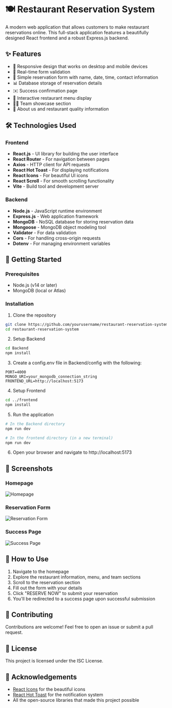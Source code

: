 # 🍽️ Restaurant Reservation System

A modern web application that allows customers to make restaurant reservations online. This full-stack application features a beautifully designed React frontend and a robust Express.js backend.

## ✨ Features

- 📱 Responsive design that works on desktop and mobile devices
- 🔄 Real-time form validation
- 📝 Simple reservation form with name, date, time, contact information
- 📊 Database storage of reservation details
- ✉️ Success confirmation page
- 🍴 Interactive restaurant menu display
- 👨‍🍳 Team showcase section
- 📜 About us and restaurant quality information

## 🛠️ Technologies Used

### Frontend
- **React.js** - UI library for building the user interface
- **React Router** - For navigation between pages
- **Axios** - HTTP client for API requests
- **React Hot Toast** - For displaying notifications
- **React Icons** - For beautiful UI icons
- **React Scroll** - For smooth scrolling functionality
- **Vite** - Build tool and development server

### Backend
- **Node.js** - JavaScript runtime environment
- **Express.js** - Web application framework
- **MongoDB** - NoSQL database for storing reservation data
- **Mongoose** - MongoDB object modeling tool
- **Validator** - For data validation
- **Cors** - For handling cross-origin requests
- **Dotenv** - For managing environment variables

## 🚀 Getting Started

### Prerequisites
- Node.js (v14 or later)
- MongoDB (local or Atlas)

### Installation

1. Clone the repository
```bash
git clone https://github.com/yourusername/restaurant-reservation-system.git
cd restaurant-reservation-system
```

2. Setup Backend
```bash
cd Backend
npm install
```

3. Create a config.env file in Backend/config with the following:
```
PORT=4000
MONGO_URI=your_mongodb_connection_string
FRONTEND_URL=http://localhost:5173
```

4. Setup Frontend
```bash
cd ../frontend
npm install
```

5. Run the application
```bash
# In the Backend directory
npm run dev

# In the frontend directory (in a new terminal)
npm run dev
```

6. Open your browser and navigate to http://localhost:5173

## 📸 Screenshots

### Homepage
![Homepage](https://i.imgur.com/example1.png)

### Reservation Form
![Reservation Form](https://i.imgur.com/example2.png)

### Success Page
![Success Page](https://i.imgur.com/example3.png)

## 📝 How to Use

1. Navigate to the homepage
2. Explore the restaurant information, menu, and team sections
3. Scroll to the reservation section
4. Fill out the form with your details
5. Click "RESERVE NOW" to submit your reservation
6. You'll be redirected to a success page upon successful submission

## 🤝 Contributing

Contributions are welcome! Feel free to open an issue or submit a pull request.

## 📄 License

This project is licensed under the ISC License.

## 👏 Acknowledgements
- [React Icons](https://react-icons.github.io/react-icons/) for the beautiful icons
- [React Hot Toast](https://react-hot-toast.com/) for the notification system
- All the open-source libraries that made this project possible 